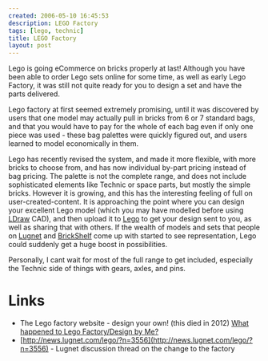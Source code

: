 ```yaml
---
created: 2006-05-10 16:45:53
description: LEGO Factory
tags: [lego, technic]
title: LEGO Factory
layout: post
---
```

Lego is going eCommerce on bricks properly at last! Although you have been able to order Lego sets online for some time, as well as early Lego Factory, it was still not quite ready for you to design a set and have the parts delivered.

Lego factory at first seemed extremely promising, until it was discovered by users that one model may actually pull in bricks from 6 or 7 standard bags, and that you would have to pay for the whole of each bag even if only one piece was used - these bag palettes were quickly figured out, and users learned to model economically in them.

Lego has recently revised the system, and made it more flexible, with more bricks to choose from, and has now individual by-part pricing instead of bag pricing. The palette is not the complete range, and does not include sophisticated elements like Technic or space parts, but mostly the simple bricks. However it is growing, and this has the interesting feeling of full on user-created-content. It is approaching the point where you can design your excellent Lego model (which you may have modelled before using [LDraw](/wiki/ldraw_system "The LDraw Lego CAD System") CAD), and then upload it to [Lego](/wiki/lego "The best known construction toy") to get your design sent to you, as well as sharing that with others. If the wealth of models and sets that people on [Lugnet](/wiki/lugnet "Lego Users Group Network") and [BrickShelf](/wiki/brickshelf "A gallery for Lego Creations") come up with started to see representation, Lego could suddenly get a huge boost in possibilities.

Personally, I cant wait for most of the full range to get included, especially the Technic side of things with gears, axles, and pins.

# Links

* The Lego factory website - design your own! (this died in 2012) [What happened to Lego Factory/Design by Me?](https://www.lego.com/en-gb/ldd/designbyme)
* [http://news.lugnet.com/lego/?n=3556](http://news.lugnet.com/lego/?n=3556) - Lugnet discussion thread on the change to the factory
